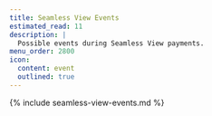 ```yaml
---
title: Seamless View Events
estimated_read: 11
description: |
  Possible events during Seamless View payments.
menu_order: 2800
icon:
  content: event
  outlined: true
---
```


{% include seamless-view-events.md %}
